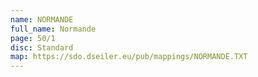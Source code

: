 ```yaml
---
name: NORMANDE
full_name: Normande
page: 50/1
disc: Standard
map: https://sdo.dseiler.eu/pub/mappings/NORMANDE.TXT
---
```

